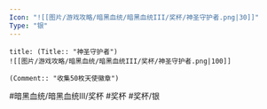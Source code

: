 ```yaml
---
Icon: "![[图片/游戏攻略/暗黑血统/暗黑血统III/奖杯/神圣守护者.png|30]]"
Type: "银"
---
```

```ad-common-silver-trophy
title: (Title:: "神圣守护者")
![[图片/游戏攻略/暗黑血统/暗黑血统III/奖杯/神圣守护者.png|100]]

(Comment:: "收集50枚天使徽章")
```

#暗黑血统/暗黑血统III/奖杯 #奖杯 #奖杯/银
